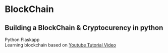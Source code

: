 # BlockChain
## Building a BlockChain & Cryptocurency in python

Python Flaskapp</br>
Learning blockchain based on <a href="https://www.youtube.com/watch?v=KARxDX5DTgY">Youtube Tutorial Video</a>
